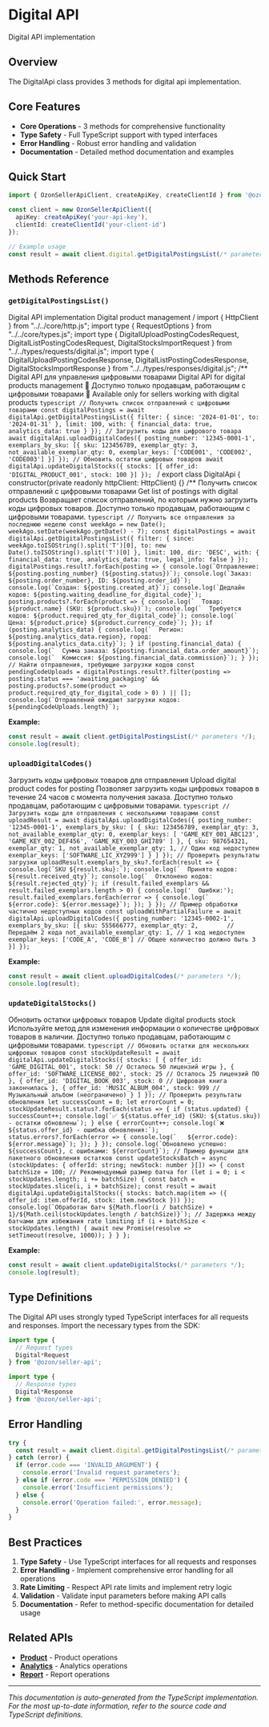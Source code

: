 # Digital API

Digital API implementation

## Overview

The DigitalApi class provides 3 methods for digital api implementation.

## Core Features

- **Core Operations** - 3 methods for comprehensive functionality
- **Type Safety** - Full TypeScript support with typed interfaces
- **Error Handling** - Robust error handling and validation
- **Documentation** - Detailed method documentation and examples

## Quick Start

```typescript
import { OzonSellerApiClient, createApiKey, createClientId } from '@ozon/seller-api';

const client = new OzonSellerApiClient({
  apiKey: createApiKey('your-api-key'),
  clientId: createClientId('your-client-id')
});

// Example usage
const result = await client.digital.getDigitalPostingsList(/* parameters */);
```

## Methods Reference

### `getDigitalPostingsList()`

Digital API implementation Digital product management / import { HttpClient } from "../../core/http.js"; import type { RequestOptions } from "../../core/types.js"; import type { DigitalUploadPostingCodesRequest, DigitalListPostingCodesRequest, DigitalStocksImportRequest } from "../../types/requests/digital.js"; import type { DigitalUploadPostingCodesResponse, DigitalListPostingCodesResponse, DigitalStocksImportResponse } from "../../types/responses/digital.js"; /** Digital API для управления цифровыми товарами Digital API for digital products management 💾 Доступно только продавцам, работающим с цифровыми товарами 💾 Available only for sellers working with digital products ```typescript // Получить список отправлений с цифровыми товарами const digitalPostings = await digitalApi.getDigitalPostingsList({ filter: { since: '2024-01-01', to: '2024-01-31' }, limit: 100, with: { financial_data: true, analytics_data: true } }); // Загрузить коды для цифрового товара await digitalApi.uploadDigitalCodes({ posting_number: '12345-0001-1', exemplars_by_sku: [{ sku: 123456789, exemplar_qty: 3, not_available_exemplar_qty: 0, exemplar_keys: ['CODE001', 'CODE002', 'CODE003'] }] }); // Обновить остатки цифровых товаров await digitalApi.updateDigitalStocks({ stocks: [{ offer_id: 'DIGITAL_PRODUCT_001', stock: 100 }] }); ``` / export class DigitalApi { constructor(private readonly httpClient: HttpClient) {} /** Получить список отправлений с цифровыми товарами Get list of postings with digital products Возвращает список отправлений, по которым нужно загрузить коды цифровых товаров. Доступно только продавцам, работающим с цифровыми товарами. ```typescript // Получить все отправления за последнюю неделю const weekAgo = new Date(); weekAgo.setDate(weekAgo.getDate() - 7); const digitalPostings = await digitalApi.getDigitalPostingsList({ filter: { since: weekAgo.toISOString().split('T')[0], to: new Date().toISOString().split('T')[0] }, limit: 100, dir: 'DESC', with: { financial_data: true, analytics_data: true, legal_info: false } }); digitalPostings.result?.forEach(posting => { console.log(`Отправление: ${posting.posting_number} (${posting.status})`); console.log(`Заказ: ${posting.order_number}, ID: ${posting.order_id}`); console.log(`Создан: ${posting.created_at}`); console.log(`Дедлайн кодов: ${posting.waiting_deadline_for_digital_code}`); posting.products?.forEach(product => { console.log(`  Товар: ${product.name} (SKU: ${product.sku})`); console.log(`  Требуется кодов: ${product.required_qty_for_digital_code}`); console.log(`  Цена: ${product.price} ${product.currency_code}`); }); if (posting.analytics_data) { console.log(`  Регион: ${posting.analytics_data.region}, город: ${posting.analytics_data.city}`); } if (posting.financial_data) { console.log(`  Сумма заказа: ${posting.financial_data.order_amount}`); console.log(`  Комиссия: ${posting.financial_data.commission}`); } }); // Найти отправления, требующие загрузки кодов const pendingCodeUploads = digitalPostings.result?.filter(posting => posting.status === 'awaiting_packaging' && posting.products?.some(product => product.required_qty_for_digital_code > 0) ) || []; console.log(`Отправлений ожидают загрузки кодов: ${pendingCodeUploads.length}`); ```

**Example:**
```typescript
const result = await client.getDigitalPostingsList(/* parameters */);
console.log(result);
```

### `uploadDigitalCodes()`

Загрузить коды цифровых товаров для отправления Upload digital product codes for posting Позволяет загрузить коды цифровых товаров в течение 24 часов с момента получения заказа. Доступно только продавцам, работающим с цифровыми товарами. ```typescript // Загрузить коды для отправления с несколькими товарами const uploadResult = await digitalApi.uploadDigitalCodes({ posting_number: '12345-0001-1', exemplars_by_sku: [ { sku: 123456789, exemplar_qty: 3, not_available_exemplar_qty: 0, exemplar_keys: [ 'GAME_KEY_001_ABC123', 'GAME_KEY_002_DEF456', 'GAME_KEY_003_GHI789' ] }, { sku: 987654321, exemplar_qty: 1, not_available_exemplar_qty: 1, // Один код недоступен exemplar_keys: ['SOFTWARE_LIC_XYZ999'] } ] }); // Проверить результаты загрузки uploadResult.exemplars_by_sku?.forEach(result => { console.log(`SKU ${result.sku}:`); console.log(`  Принято кодов: ${result.received_qty}`); console.log(`  Отклонено кодов: ${result.rejected_qty}`); if (result.failed_exemplars && result.failed_exemplars.length > 0) { console.log('  Ошибки:'); result.failed_exemplars.forEach(error => { console.log(`    ${error.code}: ${error.message}`); }); } }); // Пример обработки частично недоступных кодов const uploadWithPartialFailure = await digitalApi.uploadDigitalCodes({ posting_number: '12345-0002-1', exemplars_by_sku: [{ sku: 555666777, exemplar_qty: 2,        // Передаём 2 кода not_available_exemplar_qty: 1, // 1 код недоступен exemplar_keys: ['CODE_A', 'CODE_B'] // Общее количество должно быть 3 }] }); ```

**Example:**
```typescript
const result = await client.uploadDigitalCodes(/* parameters */);
console.log(result);
```

### `updateDigitalStocks()`

Обновить остатки цифровых товаров Update digital products stock Используйте метод для изменения информации о количестве цифровых товаров в наличии. Доступно только продавцам, работающим с цифровыми товарами. ```typescript // Обновить остатки для нескольких цифровых товаров const stockUpdateResult = await digitalApi.updateDigitalStocks({ stocks: [ { offer_id: 'GAME_DIGITAL_001', stock: 50 // Осталось 50 лицензий игры }, { offer_id: 'SOFTWARE_LICENSE_002', stock: 25 // Осталось 25 лицензий ПО }, { offer_id: 'DIGITAL_BOOK_003', stock: 0 // Цифровая книга закончилась }, { offer_id: 'MUSIC_ALBUM_004', stock: 999 // Музыкальный альбом (неограничено) } ] }); // Проверить результаты обновления let successCount = 0; let errorCount = 0; stockUpdateResult.status?.forEach(status => { if (status.updated) { successCount++; console.log(`✅ ${status.offer_id} (SKU: ${status.sku}) - остатки обновлены`); } else { errorCount++; console.log(`❌ ${status.offer_id} - ошибка обновления:`); status.errors?.forEach(error => { console.log(`   ${error.code}: ${error.message}`); }); } }); console.log(`Обновлено успешно: ${successCount}, с ошибками: ${errorCount}`); // Пример функции для пакетного обновления остатков const updateStocksBatch = async (stockUpdates: { offerId: string; newStock: number }[]) => { const batchSize = 100; // Рекомендуемый размер батча for (let i = 0; i < stockUpdates.length; i += batchSize) { const batch = stockUpdates.slice(i, i + batchSize); const result = await digitalApi.updateDigitalStocks({ stocks: batch.map(item => ({ offer_id: item.offerId, stock: item.newStock })) }); console.log(`Обработан батч ${Math.floor(i / batchSize) + 1}/${Math.ceil(stockUpdates.length / batchSize)}`); // Задержка между батчами для избежания rate limiting if (i + batchSize < stockUpdates.length) { await new Promise(resolve => setTimeout(resolve, 1000)); } } }; ```

**Example:**
```typescript
const result = await client.updateDigitalStocks(/* parameters */);
console.log(result);
```

## Type Definitions

The Digital API uses strongly typed TypeScript interfaces for all requests and responses. Import the necessary types from the SDK:

```typescript
import type {
  // Request types
  Digital*Request
} from '@ozon/seller-api';

import type {
  // Response types  
  Digital*Response
} from '@ozon/seller-api';
```

## Error Handling

```typescript
try {
  const result = await client.digital.getDigitalPostingsList(/* parameters */);
} catch (error) {
  if (error.code === 'INVALID_ARGUMENT') {
    console.error('Invalid request parameters');
  } else if (error.code === 'PERMISSION_DENIED') {
    console.error('Insufficient permissions');
  } else {
    console.error('Operation failed:', error.message);
  }
}
```

## Best Practices

1. **Type Safety** - Use TypeScript interfaces for all requests and responses
2. **Error Handling** - Implement comprehensive error handling for all operations
3. **Rate Limiting** - Respect API rate limits and implement retry logic
4. **Validation** - Validate input parameters before making API calls
5. **Documentation** - Refer to method-specific documentation for detailed usage

## Related APIs

- **[Product](./product.md)** - Product operations
- **[Analytics](./analytics.md)** - Analytics operations
- **[Report](./report.md)** - Report operations

---

*This documentation is auto-generated from the TypeScript implementation. For the most up-to-date information, refer to the source code and TypeScript definitions.*